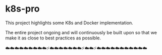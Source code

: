 # k8s-pro
This project highlights some K8s and Docker implementation.

The entire project ongoing and will continuously be built upon so that we make it as close to best practices as possible.


:cloud::cloud::cloud::cloud::cloud::cloud::cloud::cloud::cloud::zap::cloud::cloud::cloud::cloud::cloud::cloud::cloud::zap::cloud::cloud::zap::cloud::cloud::cloud::cloud::cloud::cloud::cloud::cloud::cloud::cloud::cloud:

